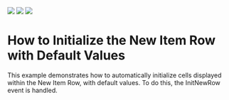 <!-- default badges list -->
![](https://img.shields.io/endpoint?url=https://codecentral.devexpress.com/api/v1/VersionRange/128651695/21.2.2%2B)
[![](https://img.shields.io/badge/Open_in_DevExpress_Support_Center-FF7200?style=flat-square&logo=DevExpress&logoColor=white)](https://supportcenter.devexpress.com/ticket/details/E1569)
[![](https://img.shields.io/badge/📖_How_to_use_DevExpress_Examples-e9f6fc?style=flat-square)](https://docs.devexpress.com/GeneralInformation/403183)
<!-- default badges end -->
# How to Initialize the New Item Row with Default Values


<p>This example demonstrates how to automatically initialize cells displayed within the New Item Row, with default values. To do this, the InitNewRow event is handled.</p>

<br/>


